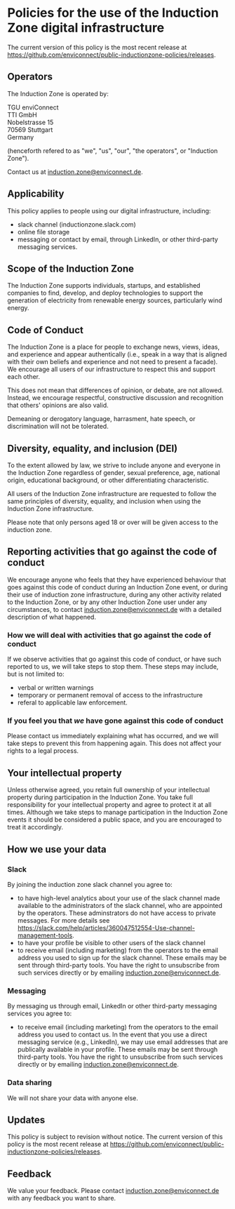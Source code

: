 # Policies for the use of the Induction Zone digital infrastructure

The current version of this policy is the most recent release at https://github.com/enviconnect/public-inductionzone-policies/releases.

## Operators
The Induction Zone is operated by:

TGU enviConnect<br>
TTI GmbH<br>
Nobelstrasse 15<br>
70569 Stuttgart<br>
Germany

(henceforth refered to as "we", "us", "our", "the operators", or "Induction Zone").

Contact us at induction.zone@enviconnect.de.

## Applicability
This policy applies to people using our digital infrastructure, including:

- slack channel (inductionzone.slack.com)
- online file storage
- messaging or contact by email, through LinkedIn, or other third-party messaging services.

## Scope of the Induction Zone
The Induction Zone supports individuals, startups, and established companies to find, develop, and deploy technologies to support the generation of electricity from renewable energy sources, particularly wind energy.

## Code of Conduct
The Induction Zone is a place for people to exchange news, views, ideas, and experience and appear authentically (i.e., speak in a way that is aligned with their own beliefs and experience and not need to present a facade). We encourage all users of our infrastructure to respect this and support each other. 

This does not mean that differences of opinion, or debate, are not allowed. Instead, we encourage respectful, constructive discussion and recognition that others' opinions are also valid.

Demeaning or derogatory language, harrasment, hate speech, or discrimination will not be tolerated.

## Diversity, equality, and inclusion (DEI)
To the extent allowed by law, we strive to include anyone and everyone in the Induction Zone regardless of gender, sexual preference, age, national origin, educational background, or other differentiating characteristic. 

All users of the Induction Zone infrastructure are requested to follow the same principles of diversity, equality, and inclusion when using the Induction Zone infrastructure.

Please note that only persons aged 18 or over will be given access to the induction zone.

## Reporting activities that go against the code of conduct
We encourage anyone who feels that they have experienced behaviour that goes against this code of conduct during an Induction Zone event, or during their use of induction zone infrastructure, during any other activity related to the Induction Zone, or by any other Induction Zone user under any circumstances, to contact induction.zone@enviconnect.de with a detailed description of what happened.

### How we will deal with activities that go against the code of conduct
If we observe activities that go against this code of conduct, or have such reported to us, we will take steps to stop them. These steps may include, but is not limited to:

- verbal or written warnings
- temporary or permanent removal of access to the infrastructure
- referal to applicable law enforcement.

### If you feel you that _we_ have gone against this code of conduct
Please contact us immediately explaining what has occurred, and we will take steps to prevent this from happening again. This does not affect your rights to a legal process.

## Your intellectual property
Unless otherwise agreed, you retain full ownership of your intellectual property during participation in the Induction Zone. You take full responsibility for your intellectual property and agree to protect it at all times. Although we take steps to manage participation in the Induction Zone events it should be considered a public space, and you are encouraged to treat it accordingly.

## How we use your data

### Slack
By joining the induction zone slack channel you agree to:

- to have high-level analytics about your use of the slack channel made available to the administrators of the slack channel, who are appointed by the operators. These adminstrators do not have access to private messages. For more details see https://slack.com/help/articles/360047512554-Use-channel-management-tools. 
- to have your profile be visible to other users of the slack channel
- to receive email (including marketing) from the operators to the email address you used to sign up for the slack channel. These emails may be sent through third-party tools. You have the right to unsubscribe from such services directly or by emailing induction.zone@enviconnect.de.

### Messaging
By messaging us through email, LinkedIn or other third-party messaging services you agree to:

- to receive email (including marketing) from the operators to the email address you used to contact us. In the event that you use a direct messaging service (e.g., LinkedIn), we may use email addresses that are publically available in your profile. These emails may be sent through third-party tools. You have the right to unsubscribe from such services directly or by emailing induction.zone@enviconnect.de.

### Data sharing
We will not share your data with anyone else. 

## Updates
This policy is subject to revision without notice. The current version of this policy is the most recent release at https://github.com/enviconnect/public-inductionzone-policies/releases.

## Feedback
We value your feedback. Please contact induction.zone@enviconnect.de with any feedback you want to share.
